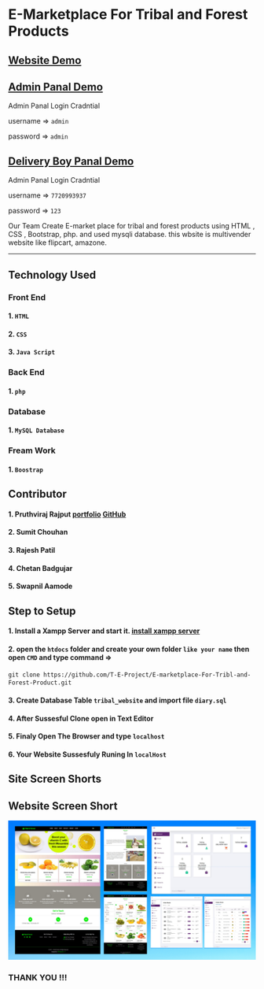 # E-Marketplace For Tribal and Forest Products
## [Website Demo](http://emartplace.infinityfreeapp.com/)
## [Admin Panal Demo](http://emartplace.infinityfreeapp.com/admin/admin_login)

Admin Panal Login Cradntial

username => `admin`

password => `admin`
    
## [Delivery Boy Panal Demo](http://emartplace.infinityfreeapp.com/delivery_boy/login)
    
Admin Panal Login Cradntial

username => `7720993937`

password => `123`

Our Team Create E-market place for tribal and forest products using HTML , CSS , Bootstrap, php. and used mysqli database. this wbsite is multivender website like flipcart, amazone.

--------
## Technology Used

### Front End

#### 1. `HTML`
#### 2. `CSS` 
#### 3. `Java Script`
    
### Back End

#### 1. `php`
    
### Database  

#### 1. `MySQL Database`
   
### Fream Work  

#### 1. `Boostrap`
    
## Contributor
    
   #### 1. Pruthviraj Rajput [portfolio](https://pruthviraj-rajput-portfolio.rf.gd/) [GitHub](https://github.com/pruthvi7384)
   #### 2. Sumit Chouhan
   #### 3. Rajesh Patil
   #### 4. Chetan Badgujar 
   #### 5. Swapnil Aamode

## Step to Setup

#### 1. Install a Xampp Server and start it. [install xampp server](https://www.apachefriends.org/index.html)
#### 2. open the `htdocs` folder and create your own folder `like your name` then open `CMD` and type command =>
    git clone https://github.com/T-E-Project/E-marketplace-For-Tribl-and-Forest-Product.git
#### 3. Create Database Table `tribal_website` and import file `diary.sql`
#### 4. After Sussesful Clone open in Text Editor
#### 5. Finaly Open The Browser and type `localhost`
#### 6. Your Website Sussesfuly Runing In `localHost`

Site Screen Shorts 
-----
Website Screen Short
----

<img src="https://github.com/T-E-Project/E-marketplace-For-Tribl-and-Forest-Product/blob/master/TE.png">

### THANK YOU !!!
